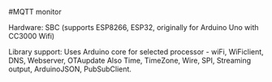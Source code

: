 #MQTT monitor

Hardware: SBC (supports ESP8266, ESP32, originally for Arduino Uno with CC3000 Wifi)

Library support:
  Uses Arduino core for selected processor - wiFi, WiFiclient, DNS, Webserver, OTAupdate
  Also Time, TimeZone, Wire, SPI, Streaming output,
    ArduinoJSON, PubSubClient.
